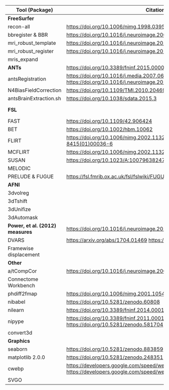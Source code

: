 | Tool (**Package**) | Citation(s) | Link to code or documentation |
|-----|-----|-----|
| **FreeSurfer** | | https://github.com/freesurfer/freesurfer |
| recon-all | https://doi.org/10.1006/nimg.1998.0395 | https://surfer.nmr.mgh.harvard.edu/fswiki/recon-all |
| bbregister & BBR | https://doi.org/10.1016/j.neuroimage.2009.06.060 |  |
| mri_robust_template | https://doi.org/10.1016/j.neuroimage.2012.02.084 | https://surfer.nmr.mgh.harvard.edu/fswiki/mri_robust_template |
| mri_robust_register | https://doi.org/10.1016/j.neuroimage.2010.07.020 | https://surfer.nmr.mgh.harvard.edu/fswiki/mri_robust_register |
| mris_expand | | https://mail.nmr.mgh.harvard.edu/pipermail/freesurfer/2009-July/011152.html |
| **ANTs** | https://doi.org/10.3389/fninf.2015.00005 | https://github.com/ANTsX/ANTs |
| antsRegistration | https://doi.org/10.1016/j.media.2007.06.004 https://doi.org/10.1016/j.neuroimage.2010.09.025 | |
| N4BiasFieldCorrection | https://doi.org/10.1109/TMI.2010.2046908 | |
| antsBrainExtraction.sh | https://doi.org/10.1038/sdata.2015.3 | https://github.com/ANTsX/ANTs/blob/v2.2.0/Scripts/antsBrainExtraction.sh |
| **FSL** | | https://doi.org/10.1016/j.neuroimage.2004.07.051 https://doi.org/10.1016/j.neuroimage.2008.10.055 https://doi.org/10.1016/j.neuroimage.2011.09.015
| FAST | https://doi.org/10.1109/42.906424 | https://fsl.fmrib.ox.ac.uk/fsl/fslwiki/FAST |
| BET | https://doi.org/10.1002/hbm.10062 | https://fsl.fmrib.ox.ac.uk/fsl/fslwiki/BET |
| FLIRT | https://doi.org/10.1006/nimg.2002.1132 https://doi.org/10.1016/S1361-8415(01)00036-6 | https://fsl.fmrib.ox.ac.uk/fsl/fslwiki/FLIRT; https://fsl.fmrib.ox.ac.uk/fsl/fslwiki/FLIRT_BBR |
| MCFLIRT | https://doi.org/10.1006/nimg.2002.1132 | https://fsl.fmrib.ox.ac.uk/fsl/fslwiki/MCFLIRT |
| SUSAN | https://doi.org/10.1023/A:1007963824710 | https://fsl.fmrib.ox.ac.uk/fsl/fslwiki/SUSAN |
| MELODIC | | https://fsl.fmrib.ox.ac.uk/fsl/fslwiki/MELODIC |
| PRELUDE & FUGUE | https://fsl.fmrib.ox.ac.uk/fsl/fslwiki/FUGUE/Guide | https://nipype.readthedocs.io/en/latest/interfaces/generated/workflows.dmri/fsl.utils.html#cleanup-edge-pipeline |
| **AFNI** | | https://doi.org/10.1006/cbmr.1996.0014; https://doi.org/10.1016/j.neuroimage.2011.08.056
| 3dvolreg | | https://afni.nimh.nih.gov/pub/dist/doc/program_help/3dvolreg.html |
| 3dTshift | | https://afni.nimh.nih.gov/pub/dist/doc/program_help/3dTshift.html |
| 3dUnifize | | https://afni.nimh.nih.gov/pub/dist/doc/program_help/3dUnifize.html |
| 3dAutomask | | https://afni.nimh.nih.gov/pub/dist/doc/program_help/3dAutomask.html |
| **Power, et al. (2012) measures** | https://doi.org/10.1016/j.neuroimage.2011.10.018 | |
| DVARS | https://arxiv.org/abs/1704.01469 https://doi.org/10.1101/125021 | https://nipype.readthedocs.io/en/latest/interfaces/generated/nipype.algorithms.confounds.html#computedvars |
| Framewise displacement | | https://nipype.readthedocs.io/en/latest/interfaces/generated/nipype.algorithms.confounds.html#framewisedisplacement |
| **Other**
| a/tCompCor | https://doi.org/10.1016/j.neuroimage.2007.04.042 | http://nipype.readthedocs.io/en/latest/interfaces/generated/nipype.algorithms.confounds.html#compcor |
| Connectome Workbench | | https://humanconnectome.org/software/connectome-workbench
| phdiff2fmap | https://doi.org/10.1006/nimg.2001.1054 | https://fmriprep.readthedocs.io/en/stable/sdc/estimation.html#fmriprep.interfaces.fmap.phdiff2fmap |
| nibabel | https://doi.org/10.5281/zenodo.60808 | https://github.com/nipy/nibabel/ |
| nilearn | https://doi.org/10.3389/fninf.2014.00014 | https://github.com/nilearn/nilearn/ |
| nipype | https://doi.org/10.3389/fninf.2011.00013 https://doi.org/10.5281/zenodo.581704 | https://github.com/nipy/nipype/ |
| convert3d | | https://sourceforge.net/projects/c3d/ |
| **Graphics**
| seaborn | https://doi.org/10.5281/zenodo.883859 | https://github.com/mwaskom/seaborn |
| matplotlib 2.0.0 | https://doi.org/10.5281/zenodo.248351 | https://github.com/matplotlib/matplotlib |
| cwebp | https://developers.google.com/speed/webp/docs/webp_study https://developers.google.com/speed/webp/docs/webp_lossless_alpha_study | https://developers.google.com/speed/webp/ |
| SVGO | | https://github.com/svg/svgo |
